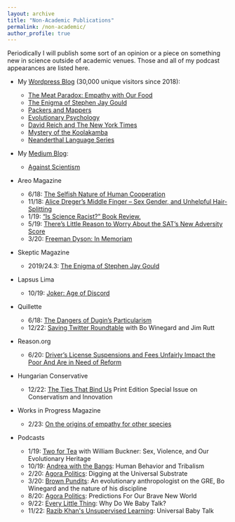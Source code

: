 ```yaml
---
layout: archive
title: "Non-Academic Publications"
permalink: /non-academic/
author_profile: true
---
```

Periodically I will publish some sort of an opinion or a piece on something new in science outside of academic venues. Those and all of my podcast appearances are listed here.

* My [Wordpress Blog](https://culturologies.wordpress.com/) (30,000 unique visitors since 2018):
    * [The Meat Paradox: Empathy with Our Food](https://culturologies.wordpress.com/2021/01/01/the-meat-paradox-empathy-with-our-food/)
    * [The Enigma of Stephen Jay Gould](https://culturologies.wordpress.com/2020/04/08/the-enigma-of-stephen-jay-gould/)
    * [Packers and Mappers](https://culturologies.wordpress.com/2020/04/08/packers-and-mappers/)
    * [Evolutionary Psychology](https://culturologies.wordpress.com/2019/05/19/evolutionary-psychology/)
    * [David Reich and The New York Times](https://culturologies.wordpress.com/2019/01/19/david-reich-and-the-new-york-times/)
    * [Mystery of the Koolakamba](https://culturologies.wordpress.com/2018/12/07/mystery-of-the-koolakamba/)
    * [Neanderthal Language Series](https://culturologies.wordpress.com/2018/06/27/did-neanderthals-have-language-introduction-and-terms-glossary/)

* My [Medium Blog](https://medium.com/@LTF_01): 
    * [Against Scientism](https://medium.com/@LTF_01/against-scientism-5335fbfaeacf)

* Areo Magazine
    * 6/18: [The Selfish Nature of Human Cooperation](https://areomagazine.com/2018/06/01/the-selfish-nature-of-human-cooperation/)
    * 11/18: [Alice Dreger’s Middle Finger – Sex Gender, and Unhelpful Hair-Splitting](https://areomagazine.com/2018/11/26/alice-dregers-middle-finger-sex-gender-and-unhelpful-hair-splitting/)
    * 1/19: [“Is Science Racist?” Book Review.](https://areomagazine.com/2019/01/18/is-science-racist-book-review/)
    * 5/19: [There’s Little Reason to Worry About the SAT’s New Adversity Score](https://areomagazine.com/2019/05/30/theres-little-reason-to-worry-about-the-sats-new-adversity-score/)
    * 3/20: [Freeman Dyson: In Memoriam](https://areomagazine.com/2020/03/06/freeman-dyson-in-memoriam/)

* Skeptic Magazine
    * 2019/24.3: [The Enigma of Stephen Jay Gould](https://culturologies.wordpress.com/2020/04/08/the-enigma-of-stephen-jay-gould/)

* Lapsus Lima
    * 10/19: [Joker: Age of Discord](http://www.lapsuslima.com/joker-age-of-discord/)

* Quillette
    * 6/18: [The Dangers of Dugin’s Particularism](https://web.archive.org/web/20210917105801/https://quillette.com/2018/06/20/the-dangers-of-dugins-particularism/)
    * 12/22: [Saving Twitter Roundtable](https://quillette.com/2022/12/14/can-elon-musk-improve-twitter-a-roundtable/) with Bo Winegard and Jim Rutt

* Reason.org
    * 6/20: [Driver’s License Suspensions and Fees Unfairly Impact the Poor And Are in Need of Reform](https://reason.org/commentary/drivers-license-suspensions-and-fees-unfairly-impact-the-poor-and-are-in-need-of-reform/)

* Hungarian Conservative
    * 12/22: [The Ties That Bind Us](https://culturologies.co/files/HungarianConservative.pdf) Print Edition Special Issue on Conservatism and Innovation

* Works in Progress Magazine
    * 2/23: [On the origins of empathy for other species](https://worksinprogress.co/issue/on-the-origins-of-empathy-for-other-species)

* Podcasts
    * 1/19: [Two for Tea](https://soundcloud.com/twoforteapodcast/14-william-buckner-and-cody-moser) with William Buckner: Sex, Violence, and Our Evolutionary Heritage
    * 10/19: [Andrea with the Bangs](https://www.youtube.com/watch?v=CDT7hjhUauI): Human Behavior and Tribalism
    * 2/20: [Agora Politics](https://podcasts.apple.com/us/podcast/1-digging-at-the-universal-substrate-with-cody-moser/id1496531814?i=1000464335203): Digging at the Universal Substrate
    * 3/20: [Brown Pundits](https://www.brownpundits.com/2020/03/10/browncast-episode-83-an-evolutionary-anthropologist-on-the-gre-bo-winegard-and-the-nature-of-his-discipline/): An evolutionary anthropologist on the GRE, Bo Winegard and the nature of his discipline
    * 8/20: [Agora Politics](https://soundcloud.com/agora_politics/16-prediction-for-our-brave-new-world-with-cody-moser): Predictions For Our Brave New World
    * 9/22: [Every Little Thing](https://gimletmedia.com/shows/every-little-thing/kwhogzz/why-do-we-baby-talk): Why Do We Baby Talk?
    * 11/22: [Razib Khan's Unsupervised Learning](https://www.youtube.com/watch?v=5HIMN3CkPJw): Universal Baby Talk
